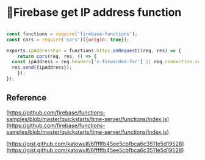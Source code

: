# Firebase get IP address function

```javascript

const functions = require('firebase-functions');
const cors = require('cors')({origin: true});

exports.ipAddressFun = functions.https.onRequest((req, res) => {
    return cors(req, res, () => {
  const ipAddress = req.headers['x-forwarded-for'] || req.connection.remoteAddress;
  res.send({ipAddress});
    });
});
```

## Reference

[https://github.com/firebase/functions-samples/blob/master/quickstarts/time-server/functions/index.js](https://github.com/firebase/functions-samples/blob/master/quickstarts/time-server/functions/index.js)

[https://gist.github.com/katowulf/6fffffb45ee5cbfbca6c3511e5d19528](https://gist.github.com/katowulf/6fffffb45ee5cbfbca6c3511e5d19528)